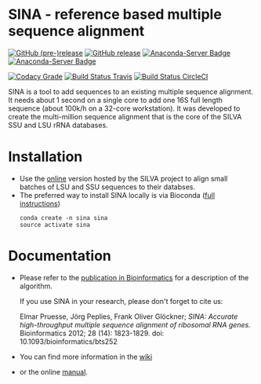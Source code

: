 # SINA - reference based multiple sequence alignment
[![GitHub (pre-)release](https://img.shields.io/github/release/epruesse/SINA/all.svg?label=latest)]()
[![GitHub release](https://img.shields.io/github/release/epruesse/SINA.svg)]()
[![Anaconda-Server Badge](https://anaconda.org/bioconda/sina/badges/version.svg)](https://anaconda.org/bioconda/sina)
[![Anaconda-Server Badge](https://anaconda.org/bioconda/sina/badges/license.svg)](https://anaconda.org/bioconda/sina)

[![Codacy Grade](https://img.shields.io/codacy/grade/28de7d354cef4661be84c1b3dcc9fd9f.svg?label=code%20quality%20(codacy))](https://www.codacy.com/app/elmar/SINA)
[![Build Status Travis](https://img.shields.io/travis/epruesse/SINA.svg?label=build%20(TravisCI))](https://travis-ci.org/epruesse/SINA)
[![Build Status CircleCI](https://img.shields.io/circleci/project/github/epruesse/SINA.svg?label=build%20(CircleCI))](https://circleci.com/gh/epruesse/SINA)

SINA is a tool to add sequences to an existing multiple sequence alignment. It needs about 1 second on a single core to add one 16S full length sequence (about 100k/h on a 32-core workstation). It was developed to create the multi-million sequence alignment that is the core of the SILVA SSU and LSU rRNA databases.

# Installation

 - Use the [online](https://www.arb-silva.de/aligner) version hosted by the SILVA project to align small batches of LSU and SSU sequences to their databses.
 - The preferred way to install SINA locally is via Bioconda ([full instructions](https://github.com/epruesse/SINA/wiki/Installation#using-bioconda))
   ```
   conda create -n sina sina 
   source activate sina
   ```
# Documentation

 - Please refer to the [publication in Bioinformatics](https://doi.org/10.1093/bioinformatics/bts252)
   for a description of the algorithm. 

   If you use SINA in your research, please don't forget to cite us:

   Elmar Pruesse, Jörg Peplies, Frank Oliver Glöckner; *SINA: Accurate high-throughput multiple
   sequence alignment of ribosomal RNA genes.* Bioinformatics 2012; 28 (14): 1823-1829. doi: 10.1093/bioinformatics/bts252
   
 - You can find more information in the [wiki](https://github.com/epruesse/SINA/wiki) 
 
 - or the online [manual](https://github.com/epruesse/SINA/blob/master/doc/man.md).

<!---
[pubmed](https://www.ncbi.nlm.nih.gov/pubmed/22556368)
[bioinformatics](https://academic.oup.com/bioinformatics/article-lookup/doi/10.1093/bioinformatics/bts252)
[pmc](https://www.ncbi.nlm.nih.gov/pmc/articles/PMC3389763/)

[![Altimetric Donut](http://api.altmetric.com/donut/727541_100x100.png)](https://www.altmetric.com/details/727541)
---> 
